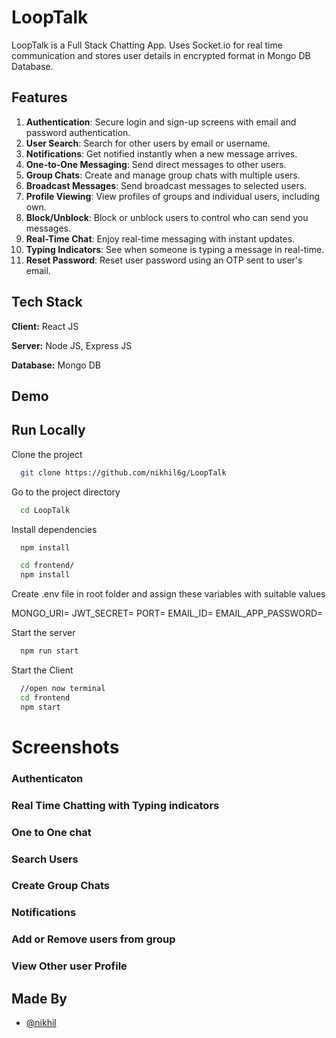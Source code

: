 # LoopTalk

LoopTalk is a Full Stack Chatting App.
Uses Socket.io for real time communication and stores user details in encrypted format in Mongo DB Database.

## Features

1. **Authentication**: Secure login and sign-up screens with email and password authentication.
2. **User Search**: Search for other users by email or username.
3. **Notifications**: Get notified instantly when a new message arrives.
4. **One-to-One Messaging**: Send direct messages to other users.
5. **Group Chats**: Create and manage group chats with multiple users.
6. **Broadcast Messages**: Send broadcast messages to selected users.
7. **Profile Viewing**: View profiles of groups and individual users, including own.
8. **Block/Unblock**: Block or unblock users to control who can send you messages.
9. **Real-Time Chat**: Enjoy real-time messaging with instant updates.
10. **Typing Indicators**: See when someone is typing a message in real-time.
11. **Reset Password**: Reset user password using an OTP sent to user's email.

## Tech Stack

**Client:** React JS

**Server:** Node JS, Express JS

**Database:** Mongo DB

## Demo

## Run Locally

Clone the project

```bash
  git clone https://github.com/nikhil6g/LoopTalk
```

Go to the project directory

```bash
  cd LoopTalk
```

Install dependencies

```bash
  npm install
```

```bash
  cd frontend/
  npm install
```

Create .env file in root folder and assign these variables with suitable values

MONGO_URI=
JWT_SECRET=
PORT=
EMAIL_ID=
EMAIL_APP_PASSWORD=

Start the server

```bash
  npm run start
```

Start the Client

```bash
  //open now terminal
  cd frontend
  npm start
```

# Screenshots

### Authenticaton

### Real Time Chatting with Typing indicators

### One to One chat

### Search Users

### Create Group Chats

### Notifications

### Add or Remove users from group

### View Other user Profile

## Made By

- [@nikhil](https://github.com/nikhil6g)
